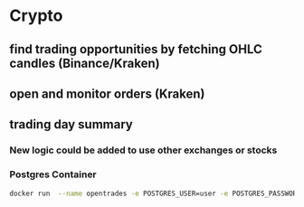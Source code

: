 # Crypto
 
## find trading opportunities by fetching OHLC candles (Binance/Kraken) 
## open and monitor orders (Kraken) 
## trading day summary 

### New logic could be added to use other exchanges or stocks

### Postgres Container
```bash
docker run  --name opentrades -e POSTGRES_USER=user -e POSTGRES_PASSWORD=password -e POSTGRES_DB=opentrades -p 5432:5432  postgres:14.4
```
